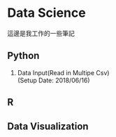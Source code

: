 # Data Science  

這邊是我工作的一些筆記

## Python

1. Data Input(Read in Multipe Csv)  
(Setup Date: 2018/06/16)

## R

## Data Visualization

